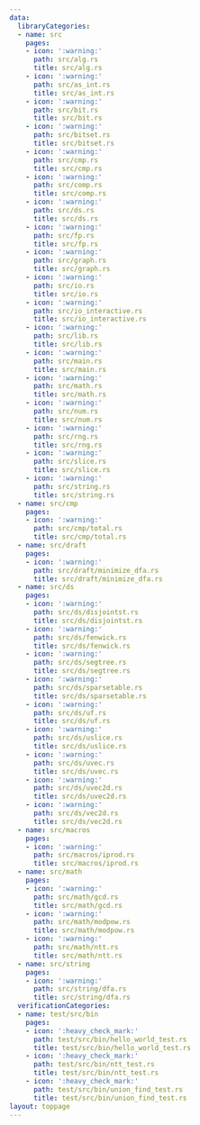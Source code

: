 ```yaml
---
data:
  libraryCategories:
  - name: src
    pages:
    - icon: ':warning:'
      path: src/alg.rs
      title: src/alg.rs
    - icon: ':warning:'
      path: src/as_int.rs
      title: src/as_int.rs
    - icon: ':warning:'
      path: src/bit.rs
      title: src/bit.rs
    - icon: ':warning:'
      path: src/bitset.rs
      title: src/bitset.rs
    - icon: ':warning:'
      path: src/cmp.rs
      title: src/cmp.rs
    - icon: ':warning:'
      path: src/comp.rs
      title: src/comp.rs
    - icon: ':warning:'
      path: src/ds.rs
      title: src/ds.rs
    - icon: ':warning:'
      path: src/fp.rs
      title: src/fp.rs
    - icon: ':warning:'
      path: src/graph.rs
      title: src/graph.rs
    - icon: ':warning:'
      path: src/io.rs
      title: src/io.rs
    - icon: ':warning:'
      path: src/io_interactive.rs
      title: src/io_interactive.rs
    - icon: ':warning:'
      path: src/lib.rs
      title: src/lib.rs
    - icon: ':warning:'
      path: src/main.rs
      title: src/main.rs
    - icon: ':warning:'
      path: src/math.rs
      title: src/math.rs
    - icon: ':warning:'
      path: src/num.rs
      title: src/num.rs
    - icon: ':warning:'
      path: src/rng.rs
      title: src/rng.rs
    - icon: ':warning:'
      path: src/slice.rs
      title: src/slice.rs
    - icon: ':warning:'
      path: src/string.rs
      title: src/string.rs
  - name: src/cmp
    pages:
    - icon: ':warning:'
      path: src/cmp/total.rs
      title: src/cmp/total.rs
  - name: src/draft
    pages:
    - icon: ':warning:'
      path: src/draft/minimize_dfa.rs
      title: src/draft/minimize_dfa.rs
  - name: src/ds
    pages:
    - icon: ':warning:'
      path: src/ds/disjointst.rs
      title: src/ds/disjointst.rs
    - icon: ':warning:'
      path: src/ds/fenwick.rs
      title: src/ds/fenwick.rs
    - icon: ':warning:'
      path: src/ds/segtree.rs
      title: src/ds/segtree.rs
    - icon: ':warning:'
      path: src/ds/sparsetable.rs
      title: src/ds/sparsetable.rs
    - icon: ':warning:'
      path: src/ds/uf.rs
      title: src/ds/uf.rs
    - icon: ':warning:'
      path: src/ds/uslice.rs
      title: src/ds/uslice.rs
    - icon: ':warning:'
      path: src/ds/uvec.rs
      title: src/ds/uvec.rs
    - icon: ':warning:'
      path: src/ds/uvec2d.rs
      title: src/ds/uvec2d.rs
    - icon: ':warning:'
      path: src/ds/vec2d.rs
      title: src/ds/vec2d.rs
  - name: src/macros
    pages:
    - icon: ':warning:'
      path: src/macros/iprod.rs
      title: src/macros/iprod.rs
  - name: src/math
    pages:
    - icon: ':warning:'
      path: src/math/gcd.rs
      title: src/math/gcd.rs
    - icon: ':warning:'
      path: src/math/modpow.rs
      title: src/math/modpow.rs
    - icon: ':warning:'
      path: src/math/ntt.rs
      title: src/math/ntt.rs
  - name: src/string
    pages:
    - icon: ':warning:'
      path: src/string/dfa.rs
      title: src/string/dfa.rs
  verificationCategories:
  - name: test/src/bin
    pages:
    - icon: ':heavy_check_mark:'
      path: test/src/bin/hello_world_test.rs
      title: test/src/bin/hello_world_test.rs
    - icon: ':heavy_check_mark:'
      path: test/src/bin/ntt_test.rs
      title: test/src/bin/ntt_test.rs
    - icon: ':heavy_check_mark:'
      path: test/src/bin/union_find_test.rs
      title: test/src/bin/union_find_test.rs
layout: toppage
---
```

